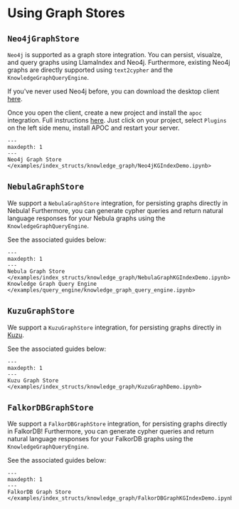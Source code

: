 # Using Graph Stores

## `Neo4jGraphStore`

`Neo4j` is supported as a graph store integration. You can persist, visualze, and query graphs using LlamaIndex and Neo4j. Furthermore, existing Neo4j graphs are directly supported using `text2cypher` and the `KnowledgeGraphQueryEngine`.

If you've never used Neo4j before, you can download the desktop client [here](https://neo4j.com/download/).

Once you open the client, create a new project and install the `apoc` integration. Full instructions [here](https://neo4j.com/labs/apoc/4.1/installation/). Just click on your project, select `Plugins` on the left side menu, install APOC and restart your server.

```{toctree}
---
maxdepth: 1
---
Neo4j Graph Store </examples/index_structs/knowledge_graph/Neo4jKGIndexDemo.ipynb>
```

## `NebulaGraphStore`

We support a `NebulaGraphStore` integration, for persisting graphs directly in Nebula! Furthermore, you can generate cypher queries and return natural language responses for your Nebula graphs using the `KnowledgeGraphQueryEngine`.

See the associated guides below:

```{toctree}
---
maxdepth: 1
---
Nebula Graph Store </examples/index_structs/knowledge_graph/NebulaGraphKGIndexDemo.ipynb>
Knowledge Graph Query Engine </examples/query_engine/knowledge_graph_query_engine.ipynb>
```

## `KuzuGraphStore`

We support a `KuzuGraphStore` integration, for persisting graphs directly in [Kuzu](https://kuzudb.com).

See the associated guides below:

```{toctree}
---
maxdepth: 1
---
Kuzu Graph Store </examples/index_structs/knowledge_graph/KuzuGraphDemo.ipynb>
```

## `FalkorDBGraphStore`

We support a `FalkorDBGraphStore` integration, for persisting graphs directly in FalkorDB! Furthermore, you can generate cypher queries and return natural language responses for your FalkorDB graphs using the `KnowledgeGraphQueryEngine`.

See the associated guides below:

```{toctree}
---
maxdepth: 1
---
FalkorDB Graph Store </examples/index_structs/knowledge_graph/FalkorDBGraphKGIndexDemo.ipynb>
```
